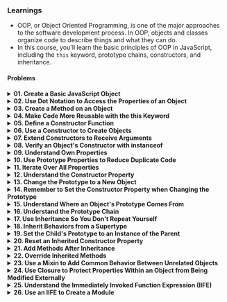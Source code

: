 ### Learnings

- OOP, or Object Oriented Programming, is one of the major approaches to the software development process. In OOP, objects and classes organize code to describe things and what they can do.
- In this course, you'll learn the basic principles of OOP in JavaScript, including the `this` keyword, prototype chains, constructors, and inheritance.

#### Problems
<details>
    <summary style="font-weight: bold; cursor: pointer;">
        01. Create a Basic JavaScript Object
    </summary>
    <ul style="margin-left: 20px; margin-top: 5px;">
        <li><a href="https://www.freecodecamp.org/learn/javascript-algorithms-and-data-structures/object-oriented-programming/create-a-basic-javascript-object">Problem Link</a></li>
        <li><a href="https://github.com/keerthisureka/Quinbay/blob/main/Part-2(Frontend)/Object%20Oriented%20Programming/01-create-a-basic-javascript-object.js">Solution</a></li>
    </ul>
</details>
<details>
    <summary style="font-weight: bold; cursor: pointer;">
        02. Use Dot Notation to Access the Properties of an Object
    </summary>
    <ul style="margin-left: 20px; margin-top: 5px;">
        <li><a href="https://www.freecodecamp.org/learn/javascript-algorithms-and-data-structures/object-oriented-programming/use-dot-notation-to-access-the-properties-of-an-object">Problem Link</a></li>
        <li><a href="https://github.com/keerthisureka/Quinbay/blob/main/Part-2(Frontend)/Object%20Oriented%20Programming/02-use-dot-notation-to-access-the-properties-of-an-object.js">Solution</a></li>
    </ul>
</details>
<details>
    <summary style="font-weight: bold; cursor: pointer;">
        03. Create a Method on an Object
    </summary>
    <ul style="margin-left: 20px; margin-top: 5px;">
        <li><a href="https://www.freecodecamp.org/learn/javascript-algorithms-and-data-structures/object-oriented-programming/create-a-method-on-an-object">Problem Link</a></li>
        <li><a href="https://github.com/keerthisureka/Quinbay/blob/main/Part-2(Frontend)/Object%20Oriented%20Programming/03-create-a-method-on-an-object.js">Solution</a></li>
    </ul>
</details>
<details>
    <summary style="font-weight: bold; cursor: pointer;">
        04. Make Code More Reusable with the this Keyword
    </summary>
    <ul style="margin-left: 20px; margin-top: 5px;">
        <li><a href="https://www.freecodecamp.org/learn/javascript-algorithms-and-data-structures/object-oriented-programming/make-code-more-reusable-with-the-this-keyword">Problem Link</a></li>
        <li><a href="https://github.com/keerthisureka/Quinbay/blob/main/Part-2(Frontend)/Object%20Oriented%20Programming/04-make-code-more-reusable-with-the-this-keyword.js">Solution</a></li>
    </ul>
</details>
<details>
    <summary style="font-weight: bold; cursor: pointer;">
        05. Define a Constructor Function
    </summary>
    <ul style="margin-left: 20px; margin-top: 5px;">
        <li><a href="https://www.freecodecamp.org/learn/javascript-algorithms-and-data-structures/object-oriented-programming/define-a-constructor-function">Problem Link</a></li>
        <li><a href="https://github.com/keerthisureka/Quinbay/blob/main/Part-2(Frontend)/Object%20Oriented%20Programming/05-define-a-constructor-function.js">Solution</a></li>
    </ul>
</details>
<details>
    <summary style="font-weight: bold; cursor: pointer;">
        06. Use a Constructor to Create Objects
    </summary>
    <ul style="margin-left: 20px; margin-top: 5px;">
        <li><a href="https://www.freecodecamp.org/learn/javascript-algorithms-and-data-structures/object-oriented-programming/use-a-constructor-to-create-objects">Problem Link</a></li>
        <li><a href="https://github.com/keerthisureka/Quinbay/blob/main/Part-2(Frontend)/Object%20Oriented%20Programming/06-use-a-constructor-to-create-objects.js">Solution</a></li>
    </ul>
</details>
<details>
    <summary style="font-weight: bold; cursor: pointer;">
        07. Extend Constructors to Receive Arguments
    </summary>
    <ul style="margin-left: 20px; margin-top: 5px;">
        <li><a href="https://www.freecodecamp.org/learn/javascript-algorithms-and-data-structures/object-oriented-programming/extend-constructors-to-receive-arguments">Problem Link</a></li>
        <li><a href="https://github.com/keerthisureka/Quinbay/blob/main/Part-2(Frontend)/Object%20Oriented%20Programming/07-extend-constructors-to-receive-arguments.js">Solution</a></li>
    </ul>
</details>
<details>
    <summary style="font-weight: bold; cursor: pointer;">
        08. Verify an Object's Constructor with instanceof
    </summary>
    <ul style="margin-left: 20px; margin-top: 5px;">
        <li><a href="https://www.freecodecamp.org/learn/javascript-algorithms-and-data-structures/object-oriented-programming/verify-an-objects-constructor-with-instanceof">Problem Link</a></li>
        <li><a href="https://github.com/keerthisureka/Quinbay/blob/main/Part-2(Frontend)/Object%20Oriented%20Programming/08-verify-an-objects-constructor-with-instanceof.js">Solution</a></li>
    </ul>
</details>
<details>
    <summary style="font-weight: bold; cursor: pointer;">
        09. Understand Own Properties
    </summary>
    <ul style="margin-left: 20px; margin-top: 5px;">
        <li><a href="https://www.freecodecamp.org/learn/javascript-algorithms-and-data-structures/object-oriented-programming/understand-own-properties">Problem Link</a></li>
        <li><a href="https://github.com/keerthisureka/Quinbay/blob/main/Part-2(Frontend)/Object%20Oriented%20Programming/09-understand-own-properties.js">Solution</a></li>
    </ul>
</details>
<details>
    <summary style="font-weight: bold; cursor: pointer;">
        10. Use Prototype Properties to Reduce Duplicate Code
    </summary>
    <ul style="margin-left: 20px; margin-top: 5px;">
        <li><a href="https://www.freecodecamp.org/learn/javascript-algorithms-and-data-structures/object-oriented-programming/use-prototype-properties-to-reduce-duplicate-code">Problem Link</a></li>
        <li><a href="https://github.com/keerthisureka/Quinbay/blob/main/Part-2(Frontend)/Object%20Oriented%20Programming/10-use-prototype-properties-to-reduce-duplicate-code.js">Solution</a></li>
    </ul>
</details>
<details>
    <summary style="font-weight: bold; cursor: pointer;">
        11. Iterate Over All Properties
    </summary>
    <ul style="margin-left: 20px; margin-top: 5px;">
        <li><a href="https://www.freecodecamp.org/learn/javascript-algorithms-and-data-structures/object-oriented-programming/iterate-over-all-properties">Problem Link</a></li>
        <li><a href="https://github.com/keerthisureka/Quinbay/blob/main/Part-2(Frontend)/Object%20Oriented%20Programming/11-iterate-over-all-properties.js">Solution</a></li>
    </ul>
</details>
<details>
    <summary style="font-weight: bold; cursor: pointer;">
        12. Understand the Constructor Property
    </summary>
    <ul style="margin-left: 20px; margin-top: 5px;">
        <li><a href="https://www.freecodecamp.org/learn/javascript-algorithms-and-data-structures/object-oriented-programming/understand-the-constructor-property">Problem Link</a></li>
        <li><a href="https://github.com/keerthisureka/Quinbay/blob/main/Part-2(Frontend)/Object%20Oriented%20Programming/12-understand-the-constructor-property.js">Solution</a></li>
    </ul>
</details>
<details>
    <summary style="font-weight: bold; cursor: pointer;">
        13. Change the Prototype to a New Object
    </summary>
    <ul style="margin-left: 20px; margin-top: 5px;">
        <li><a href="https://www.freecodecamp.org/learn/javascript-algorithms-and-data-structures/object-oriented-programming/change-the-prototype-to-a-new-object">Problem Link</a></li>
        <li><a href="https://github.com/keerthisureka/Quinbay/blob/main/Part-2(Frontend)/Object%20Oriented%20Programming/13-change-the-prototype-to-a-new-object.js">Solution</a></li>
    </ul>
</details>
<details>
    <summary style="font-weight: bold; cursor: pointer;">
        14. Remember to Set the Constructor Property when Changing the Prototype
    </summary>
    <ul style="margin-left: 20px; margin-top: 5px;">
        <li><a href="https://www.freecodecamp.org/learn/javascript-algorithms-and-data-structures/object-oriented-programming/remember-to-set-the-constructor-property-when-changing-the-prototype">Problem Link</a></li>
        <li><a href="https://github.com/keerthisureka/Quinbay/blob/main/Part-2(Frontend)/Object%20Oriented%20Programming/14-remember-to-set-the-constructor-property-when-changing-the-prototype.js">Solution</a></li>
    </ul>
</details>
<details>
    <summary style="font-weight: bold; cursor: pointer;">
        15. Understand Where an Object's Prototype Comes From
    </summary>
    <ul style="margin-left: 20px; margin-top: 5px;">
        <li><a href="https://www.freecodecamp.org/learn/javascript-algorithms-and-data-structures/object-oriented-programming/understand-where-an-objects-prototype-comes-from">Problem Link</a></li>
        <li><a href="https://github.com/keerthisureka/Quinbay/blob/main/Part-2(Frontend)/Object%20Oriented%20Programming/15-understand-where-an-objects-prototype-comes-from.js">Solution</a></li>
    </ul>
</details>
<details>
    <summary style="font-weight: bold; cursor: pointer;">
        16. Understand the Prototype Chain
    </summary>
    <ul style="margin-left: 20px; margin-top: 5px;">
        <li><a href="https://www.freecodecamp.org/learn/javascript-algorithms-and-data-structures/object-oriented-programming/understand-the-prototype-chain">Problem Link</a></li>
        <li><a href="https://github.com/keerthisureka/Quinbay/blob/main/Part-2(Frontend)/Object%20Oriented%20Programming/16-understand-the-prototype-chain.js">Solution</a></li>
    </ul>
</details>
<details>
    <summary style="font-weight: bold; cursor: pointer;">
        17. Use Inheritance So You Don't Repeat Yourself
    </summary>
    <ul style="margin-left: 20px; margin-top: 5px;">
        <li><a href="https://www.freecodecamp.org/learn/javascript-algorithms-and-data-structures/object-oriented-programming/use-inheritance-so-you-dont-repeat-yourself">Problem Link</a></li>
        <li><a href="https://github.com/keerthisureka/Quinbay/blob/main/Part-2(Frontend)/Object%20Oriented%20Programming/17-use-inheritance-so-you-dont-repeat-yourself.js">Solution</a></li>
    </ul>
</details>
<details>
    <summary style="font-weight: bold; cursor: pointer;">
        18. Inherit Behaviors from a Supertype
    </summary>
    <ul style="margin-left: 20px; margin-top: 5px;">
        <li><a href="https://www.freecodecamp.org/learn/javascript-algorithms-and-data-structures/object-oriented-programming/inherit-behaviors-from-a-supertype">Problem Link</a></li>
        <li><a href="https://github.com/keerthisureka/Quinbay/blob/main/Part-2(Frontend)/Object%20Oriented%20Programming/18-inherit-behaviors-from-a-supertype.js">Solution</a></li>
    </ul>
</details>
<details>
    <summary style="font-weight: bold; cursor: pointer;">
        19. Set the Child's Prototype to an Instance of the Parent
    </summary>
    <ul style="margin-left: 20px; margin-top: 5px;">
        <li><a href="https://www.freecodecamp.org/learn/javascript-algorithms-and-data-structures/object-oriented-programming/set-the-childs-prototype-to-an-instance-of-the-parent">Problem Link</a></li>
        <li><a href="https://github.com/keerthisureka/Quinbay/blob/main/Part-2(Frontend)/Object%20Oriented%20Programming/19-set-the-childs-prototype-to-an-instance-of-the-parent.js">Solution</a></li>
    </ul>
</details>
<details>
    <summary style="font-weight: bold; cursor: pointer;">
        20. Reset an Inherited Constructor Property
    </summary>
    <ul style="margin-left: 20px; margin-top: 5px;">
        <li><a href="https://www.freecodecamp.org/learn/javascript-algorithms-and-data-structures/object-oriented-programming/reset-an-inherited-constructor-property">Problem Link</a></li>
        <li><a href="https://github.com/keerthisureka/Quinbay/blob/main/Part-2(Frontend)/Object%20Oriented%20Programming/20-reset-an-inherited-constructor-property.js">Solution</a></li>
    </ul>
</details>
<details>
    <summary style="font-weight: bold; cursor: pointer;">
        21. Add Methods After Inheritance
    </summary>
    <ul style="margin-left: 20px; margin-top: 5px;">
        <li><a href="https://www.freecodecamp.org/learn/javascript-algorithms-and-data-structures/object-oriented-programming/add-methods-after-inheritance">Problem Link</a></li>
        <li><a href="https://github.com/keerthisureka/Quinbay/blob/main/Part-2(Frontend)/Object%20Oriented%20Programming/21-add-methods-after-inheritance.js">Solution</a></li>
    </ul>
</details>
<details>
    <summary style="font-weight: bold; cursor: pointer;">
        22. Override Inherited Methods
    </summary>
    <ul style="margin-left: 20px; margin-top: 5px;">
        <li><a href="https://www.freecodecamp.org/learn/javascript-algorithms-and-data-structures/object-oriented-programming/override-inherited-methods">Problem Link</a></li>
        <li><a href="https://github.com/keerthisureka/Quinbay/blob/main/Part-2(Frontend)/Object%20Oriented%20Programming/22-override-inherited-methods.js">Solution</a></li>
    </ul>
</details>
<details>
    <summary style="font-weight: bold; cursor: pointer;">
        23. Use a Mixin to Add Common Behavior Between Unrelated Objects
    </summary>
    <ul style="margin-left: 20px; margin-top: 5px;">
        <li><a href="https://www.freecodecamp.org/learn/javascript-algorithms-and-data-structures/object-oriented-programming/use-a-mixin-to-add-common-behavior-between-unrelated-objects">Problem Link</a></li>
        <li><a href="https://github.com/keerthisureka/Quinbay/blob/main/Part-2(Frontend)/Object%20Oriented%20Programming/23-use-a-mixin-to-add-common-behavior-between-unrelated-objects.js">Solution</a></li>
    </ul>
</details>
<details>
    <summary style="font-weight: bold; cursor: pointer;">
        24. Use Closure to Protect Properties Within an Object from Being Modified Externally
    </summary>
    <ul style="margin-left: 20px; margin-top: 5px;">
        <li><a href="https://www.freecodecamp.org/learn/javascript-algorithms-and-data-structures/object-oriented-programming/use-closure-to-protect-properties-within-an-object-from-being-modified-externally">Problem Link</a></li>
        <li><a href="https://github.com/keerthisureka/Quinbay/blob/main/Part-2(Frontend)/Object%20Oriented%20Programming/24-use-closure-to-protect-properties-within-an-object-from-being-modified-externally.js">Solution</a></li>
    </ul>
</details>
<details>
    <summary style="font-weight: bold; cursor: pointer;">
        25. Understand the Immediately Invoked Function Expression (IIFE)
    </summary>
    <ul style="margin-left: 20px; margin-top: 5px;">
        <li><a href="https://www.freecodecamp.org/learn/javascript-algorithms-and-data-structures/object-oriented-programming/understand-the-immediately-invoked-function-expression-iife">Problem Link</a></li>
        <li><a href="https://github.com/keerthisureka/Quinbay/blob/main/Part-2(Frontend)/Object%20Oriented%20Programming/25-understand-the-immediately-invoked-function-expression-iife.js">Solution</a></li>
    </ul>
</details>
<details>
    <summary style="font-weight: bold; cursor: pointer;">
        26. Use an IIFE to Create a Module
    </summary>
    <ul style="margin-left: 20px; margin-top: 5px;">
        <li><a href="https://www.freecodecamp.org/learn/javascript-algorithms-and-data-structures/object-oriented-programming/use-an-iife-to-create-a-module">Problem Link</a></li>
        <li><a href="https://github.com/keerthisureka/Quinbay/blob/main/Part-2(Frontend)/Object%20Oriented%20Programming/26-use-an-iife-to-create-a-module.js">Solution</a></li>
    </ul>
</details>